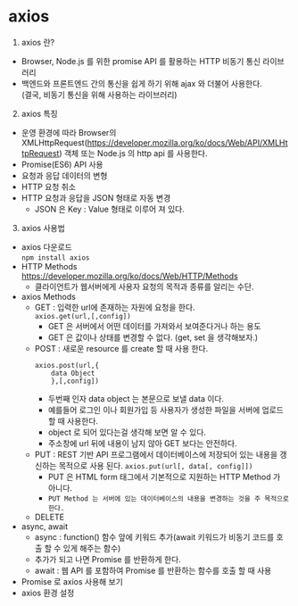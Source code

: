 <h1>axios</h1>

1. axios 란?

-   Browser, Node.js 를 위한 promise API 를 활용하는 HTTP 비동기 통신 라이브러리
-   백엔드와 프론트엔드 간의 통신을 쉽게 하기 위해 ajax 와 더불어 사용한다.  
    (결국, 비동기 통신을 위해 사용하는 라이브러리)

2. axios 특징

-   운영 환경에 따라 Browser의 XMLHttpRequest(https://developer.mozilla.org/ko/docs/Web/API/XMLHttpRequest) 객체 또는 Node.js 의 http api 를 사용한다.
-   Promise(ES6) API 사용
-   요청과 응답 데이터의 변형
-   HTTP 요청 취소
-   HTTP 요청과 응답을 JSON 형태로 자동 변경
    -   JSON 은 Key : Value 형태로 이루어 져 있다.

3. axios 사용법

-   axios 다운로드  
    `npm install axios`
-   HTTP Methods  
    https://developer.mozilla.org/ko/docs/Web/HTTP/Methods
    -   클라이언트가 웹서버에게 사용자 요청의 목적과 종류를 알리는 수단.
-   axios Methods
    -   GET : 입력한 url에 존재하는 자원에 요청을 한다.  
        `axios.get(url,[,config])`
        -   GET 은 서버에서 어떤 데이터를 가져와서 보여준다거나 하는 용도
        -   GET 은 값이나 상태를 변경할 수 없다. (get, set 을 생각해보자.)
    -   POST : 새로운 resource 를 create 할 때 사용 한다.
        ```
        axios.post(url,{
            data Object
            },[,config])
        ```
        -   두번째 인자 data object 는 본문으로 보낼 data 이다.
        -   예를들어 로그인 이나 회원가입 등 사용자가 생성한 파일을 서버에 업로드 할 때 사용한다.
        -   object 로 되어 있다는걸 생각해 보면 알 수 있다.
        -   주소창에 url 뒤에 내용이 남지 않아 GET 보다는 안전하다.
    -   PUT : REST 기반 API 프로그램에서 데이터베이스에 저장되어 있는 내용을 갱신하는 목적으로 사용 된다.
        `axios.put(url[, data[, config]])`
        -   PUT 은 HTML form 태그에서 기본적으로 지원하는 HTTP Method 가 아니다.
        -   `PUT Method 는 서버에 있는 데이터베이스의 내용을 변경하는 것을 주 목적으로 한다.`
    -   DELETE
-   async, await
    -   async : function() 함수 앞에 키워드 추가(await 키워드가 비동기 코드를 호출 할 수 있게 해주는 함수)
    -   추가가 되고 나면 Promise 를 반환하게 한다.
    -   await : 웹 API 를 포함하여 Promise 를 반환하는 함수를 호출 할 때 사용
-   Promise 로 axios 사용해 보기
-   axios 환경 설정
